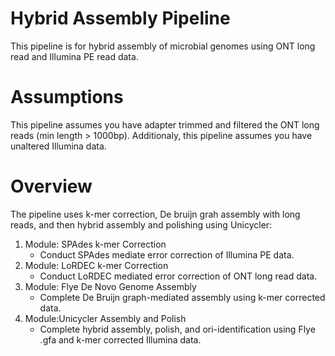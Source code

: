 # Hybrid Assembly Pipeline
This pipeline is for hybrid assembly of microbial genomes using ONT long read and Illumina PE read data.  

# Assumptions
This pipeline assumes you have adapter trimmed and filtered the ONT long reads (min length > 1000bp). Additionaly, this pipeline assumes you have unaltered Illumina data.  

# Overview
The pipeline uses k-mer correction, De bruijn grah assembly with long reads, and then hybrid assembly and polishing using Unicycler:
1. Module: SPAdes k-mer Correction
    + Conduct SPAdes mediate error correction of Illumina PE data.
2. Module: LoRDEC k-mer Correction
    + Conduct LoRDEC mediated error correction of ONT long read data.
3. Module: Flye De Novo Genome Assembly
    + Complete De Bruijn graph-mediated assembly using k-mer corrected data.  
4. Module:Unicycler Assembly and Polish
    + Complete hybrid assembly, polish, and ori-identification using Flye .gfa and k-mer corrected Illumina data.
